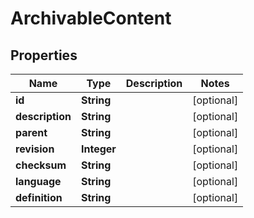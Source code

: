 
# ArchivableContent

## Properties
Name | Type | Description | Notes
------------ | ------------- | ------------- | -------------
**id** | **String** |  |  [optional]
**description** | **String** |  |  [optional]
**parent** | **String** |  |  [optional]
**revision** | **Integer** |  |  [optional]
**checksum** | **String** |  |  [optional]
**language** | **String** |  |  [optional]
**definition** | **String** |  |  [optional]



